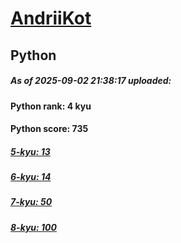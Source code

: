 # [AndriiKot](https://www.codewars.com/users/AndriiKot) 
## Python

##### As of 2025-09-02 21:38:17 uploaded:

#### Python rank: 4 kyu

#### Python score: 735

##### [5-kyu: 13](https://github.com/AndriiKot/Python__CodeWars/tree/main/kyu-5)

##### [6-kyu: 14](https://github.com/AndriiKot/Python__CodeWars/tree/main/kyu-6)

##### [7-kyu: 50](https://github.com/AndriiKot/Python__CodeWars/tree/main/kyu-7)

##### [8-kyu: 100](https://github.com/AndriiKot/Python__CodeWars/tree/main/kyu-8)

